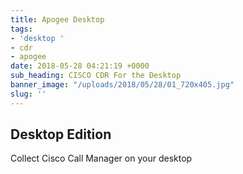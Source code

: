 ```yaml
---
title: Apogee Desktop
tags:
- 'desktop '
- cdr
- apogee
date: 2018-05-28 04:21:19 +0000
sub_heading: CISCO CDR For the Desktop
banner_image: "/uploads/2018/05/28/01_720x405.jpg"
slug: ''
---
```

## Desktop Edition

Collect Cisco Call Manager on your desktop